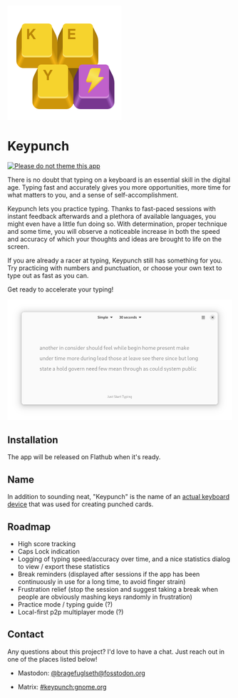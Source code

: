 ![icon](/data/icons/dev.bragefuglseth.Keypunch.svg)

# Keypunch

[![Please do not theme this app](https://stopthemingmy.app/badge.svg)](https://stopthemingmy.app)

There is no doubt that typing on a keyboard is an essential skill in the
digital age. Typing fast and accurately gives you more opportunities,
more time for what matters to you, and a sense of self-accomplishment.

Keypunch lets you practice typing. Thanks to fast-paced
sessions with instant feedback afterwards and a plethora of available languages,
you might even have a little fun doing so. With determination, proper technique
and some time, you will observe a noticeable increase in both the speed
and accuracy of which your thoughts and ideas are brought to life on the screen.

If you are already a racer at typing, Keypunch still has something for you.
Try practicing with numbers and punctuation, or choose your own text to type
out as fast as you can.

Get ready to accelerate your typing!

![screenshot](/data/screenshots/1-ready.png)

## Installation

The app will be released on Flathub when it's ready.

## Name

In addition to sounding neat, "Keypunch" is the name of an 
[actual keyboard device](https://en.wikipedia.org/wiki/Keypunch) that was used 
for creating punched cards.

## Roadmap

- High score tracking
- Caps Lock indication
- Logging of typing speed/accuracy over time, and a nice statistics dialog 
  to view / export these statistics
- Break reminders (displayed after sessions if the app has been continuously 
  in use for a long time, to avoid finger strain)
- Frustration relief (stop the session and suggest taking a break when people 
  are obviously mashing keys randomly in frustration)
- Practice mode / typing guide (?)
- Local-first p2p multiplayer mode (?)

## Contact

Any questions about this project? I'd love to have a chat. Just reach out in 
one of the places listed below!

- Mastodon: [@bragefuglseth@fosstodon.org](https://fosstodon.org/@bragefuglseth)

- Matrix: [#keypunch:gnome.org](https://matrix.to/#/#keypunch:gnome.org)
